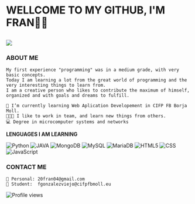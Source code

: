 # WELLCOME TO MY GITHUB, I'M FRAN🙋‍♂️

![](https://i.ibb.co/WH8DLrF/image-header.gif)
---

### ABOUT ME
```
My first experience "programming" was in a medium grade, with very basic concepts.
Today I am learning a lot from the great world of programming and the very interesting things to learn from.
I am a creative person who likes to contribute the maximum of himself, organized and with goals and dreams to fulfill.
```
```
📕 I’m currently learning Web Aplication Developement in CIFP FB Borja Moll.
🧑‍🤝‍🧑 I like to work in team, and learn new things from others.
💻 Degree in microcomputer systems and networks
```

**LENGUAGES I AM LEARNING**

![Python](https://img.shields.io/badge/Python-00000F?style=for-the-badge&logo=python&logoColor=yellow)
![JAVA](https://img.shields.io/badge/Java-red?style=for-the-badge)
![MongoDB](https://img.shields.io/badge/MongoDB-00000F?style=for-the-badge&logo=mongodb&logoColor=green)
![MySQL](https://img.shields.io/badge/MySQL-00000F?style=for-the-badge&logo=mysql&logoColor=white)
![MariaDB](https://img.shields.io/badge/MariaDB-00000F?style=for-the-badge&logo=mariadb&logoColor=E2A26C)
![HTML5](https://img.shields.io/badge/HTML5-E34F26?style=for-the-badge&logo=html5&logoColor=white)
![CSS](https://img.shields.io/badge/CSS3-1572B6?style=for-the-badge&logo=css3&logoColor=white)
![JavaScript](https://img.shields.io/badge/JavaScript-FCF5D8?style=for-the-badge&logo=javascript&logoColor=yellow)

### CONTACT ME
```
📧 Personal: 20fran04@gmail.com
📧 Student:  fgonzalezviejo@cifpfbmoll.eu
```


![Profile views](https://gpvc.arturio.dev/FranN2442)
